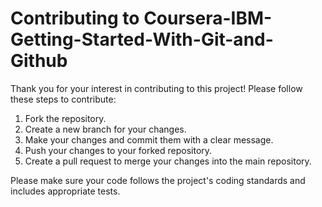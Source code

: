 # Contributing to Coursera-IBM-Getting-Started-With-Git-and-Github

Thank you for your interest in contributing to this project! Please follow these steps to contribute:

1. Fork the repository.
2. Create a new branch for your changes.
3. Make your changes and commit them with a clear message.
4. Push your changes to your forked repository.
5. Create a pull request to merge your changes into the main repository.

Please make sure your code follows the project's coding standards and includes appropriate tests.
